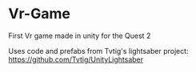 # Vr-Game
First Vr game made in unity for the Quest 2

Uses code and prefabs from Tvtig's lightsaber project: https://github.com/Tvtig/UnityLightsaber
